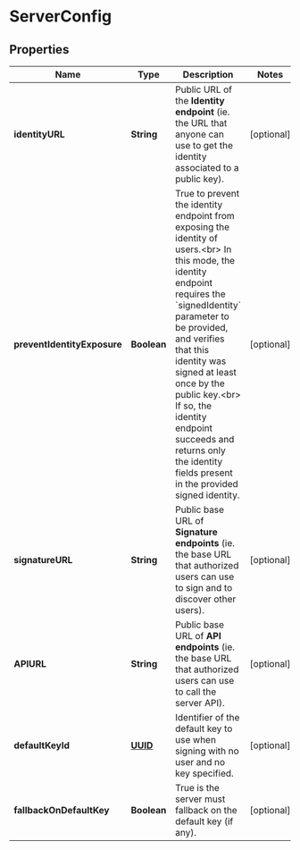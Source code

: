 

# ServerConfig

## Properties

Name | Type | Description | Notes
------------ | ------------- | ------------- | -------------
**identityURL** | **String** | Public URL of the **Identity endpoint** (ie. the URL that anyone can use to get the identity associated to a public key).  |  [optional]
**preventIdentityExposure** | **Boolean** | True to prevent the identity endpoint from exposing the identity of users.&lt;br&gt; In this mode, the identity endpoint requires the &#x60;signedIdentity&#x60; parameter to be provided, and verifies that this identity was signed at least once by the public key.&lt;br&gt; If so, the identity endpoint succeeds and returns only the identity fields present in the provided signed identity.  |  [optional]
**signatureURL** | **String** | Public base URL of **Signature endpoints** (ie. the base URL that authorized users can use to sign and to discover other users).  |  [optional]
**APIURL** | **String** | Public base URL of **API endpoints** (ie. the base URL that authorized users can use to call the server API).  |  [optional]
**defaultKeyId** | [**UUID**](UUID.md) | Identifier of the default key to use when signing with no user and no key specified. |  [optional]
**fallbackOnDefaultKey** | **Boolean** | True is the server must fallback on the default key (if any). |  [optional]



